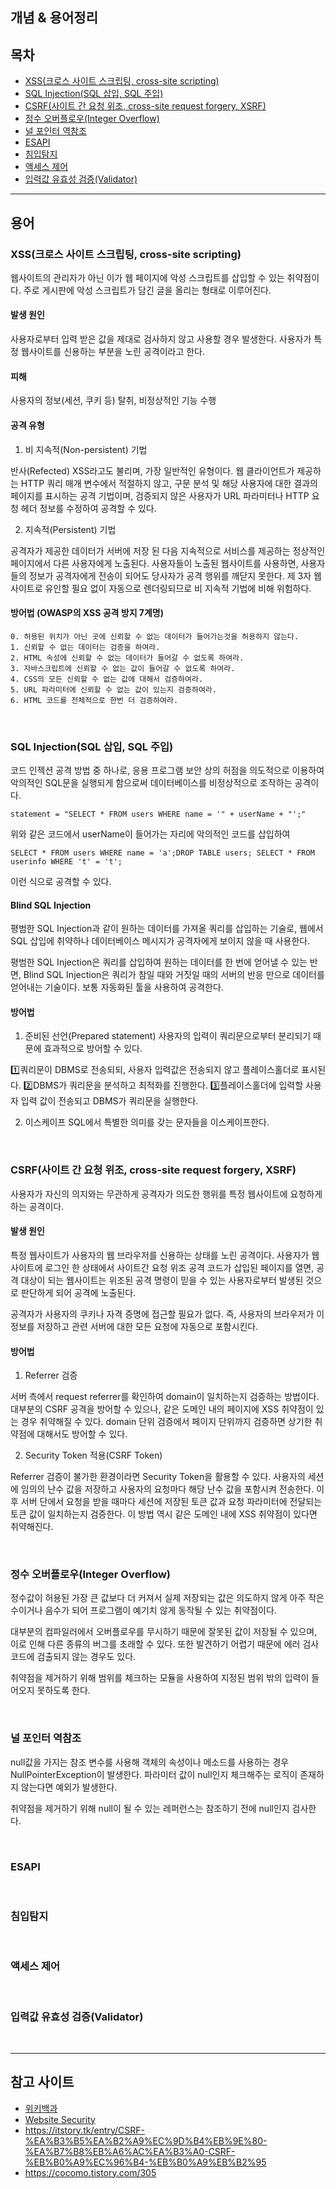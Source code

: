 ## 개념 & 용어정리

## 목차
- [XSS(크로스 사이트 스크립팅, cross-site scripting)](#xss크로스-사이트-스크립팅--cross-site-scripting)
- [SQL Injection(SQL 삽입, SQL 주입)](#sql-injectionsql-삽입-sql-주입)
- [CSRF(사이트 간 요청 위조, cross-site request forgery, XSRF)](#csrf사이트-간-요청-위조-cross-site-request-forgery-xsrf)
- [정수 오버플로우(Integer Overflow)](#정수-오버플로우integer-overflow)
- [널 포인터 역참조](#널-포인터-역참조)
- [ESAPI](#esapi)
- [침입탐지](#침입탐지)
- [액세스 제어](#액세스-제어)
- [입력값 유효성 검증(Validator)](#입력값-유효성-검증validator)

---

## 용어
### XSS(크로스 사이트 스크립팅, cross-site scripting)
웹사이트의 관리자가 아닌 이가 웹 페이지에 악성 스크립트를 삽입할 수 있는 취약점이다. 주로 게시판에 악성 스크립트가 담긴 글을 올리는 형태로 이루어진다.

#### 발생 원인
사용자로부터 입력 받은 값을 제대로 검사하지 않고 사용할 경우 발생한다. 사용자가 특정 웹사이트를 신용하는 부분을 노린 공격이라고 한다.

#### 피해
사용자의 정보(세션, 쿠키 등) 탈취, 비정상적인 기능 수행

#### 공격 유형
1. 비 지속적(Non-persistent) 기법

반사(Refected) XSS라고도 불리며, 가장 일반적인 유형이다. 웹 클라이언트가 제공하는 HTTP 쿼리 매개 변수에서 적절하지 않고, 구문 분석 및 해당 사용자에 대한 결과의 페이지를 표시하는 공격 기법이며, 검증되지 않은 사용자가 URL 파라미터나 HTTP 요청 헤더 정보를 수정하여 공격할 수 있다.

2. 지속적(Persistent) 기법

공격자가 제공한 데이터가 서버에 저장 된 다음 지속적으로 서비스를 제공하는 정상적인 페이지에서 다른 사용자에게 노출된다. 사용자들이 노출된 웹사이트를 사용하면, 사용자들의 정보가 공격자에게 전송이 되어도 당사자가 공격 행위를 깨닫지 못한다. 제 3자 웹사이트로 유인할 필요 없이 자동으로 렌더링되므로 비 지속적 기법에 비해 위험하다.

#### 방어법 (OWASP의 XSS 공격 방지 7계명)
```
0. 허용된 위치가 아닌 곳에 신뢰할 수 없는 데이터가 들어가는것을 허용하지 않는다.
1. 신뢰할 수 없는 데이터는 검증을 하여라.
2. HTML 속성에 신뢰할 수 없는 데이터가 들어갈 수 없도록 하여라.
3. 자바스크립트에 신뢰할 수 없는 값이 들어갈 수 없도록 하여라.
4. CSS의 모든 신뢰할 수 없는 값에 대해서 검증하여라.
5. URL 파라미터에 신뢰할 수 없는 값이 있는지 검증하여라.
6. HTML 코드를 전체적으로 한번 더 검증하여라.
```

<br>

### SQL Injection(SQL 삽입, SQL 주입)
코드 인젝션 공격 방법 중 하나로, 응용 프로그램 보안 상의 허점을 의도적으로 이용하여 악의적인 SQL문을 실행되게 함으로써 데이터베이스를 비정상적으로 조작하는 공격이다.

`statement = "SELECT * FROM users WHERE name = '" + userName + "';"`

위와 같은 코드에서 userName이 들어가는 자리에 악의적인 코드를 삽입하여

`SELECT * FROM users WHERE name = 'a';DROP TABLE users; SELECT * FROM userinfo WHERE 't' = 't';`

이런 식으로 공격할 수 있다.

#### Blind SQL Injection
평범한 SQL Injection과 같이 원하는 데이터를 가져올 쿼리를 삽입하는 기술로, 웹에서 SQL 삽입에 취약하나 데이터베이스 메시지가 공격자에게 보이지 않을 때 사용한다.

평범한 SQL Injection은 쿼리를 삽입하여 원하는 데이터를 한 번에 얻어낼 수 있는 반면, Blind SQL Injection은 쿼리가 참일 때와 거짓일 때의 서버의 반응 만으로 데이터를 얻어내는 기술이다. 보통 자동화된 툴을 사용하여 공격한다.

#### 방어법
1. 준비된 선언(Prepared statement)
사용자의 입력이 쿼리문으로부터 분리되기 때문에 효과적으로 방어할 수 있다.

1️⃣쿼리문이 DBMS로 전송되되, 사용자 입력값은 전송되지 않고 플레이스홀더로 표시된다. 2️⃣DBMS가 쿼리문을 분석하고 최적화를 진행한다. 3️⃣플레이스홀더에 입력할 사용자 입력 값이 전송되고 DBMS가 쿼리문을 실행한다.

2. 이스케이프
SQL에서 특별한 의미를 갖는 문자들을 이스케이프한다.

<br>

### CSRF(사이트 간 요청 위조, cross-site request forgery, XSRF)
사용자가 자신의 의지와는 무관하게 공격자가 의도한 행위를 특정 웹사이트에 요청하게 하는 공격이다.

#### 발생 원인
특정 웹사이트가 사용자의 웹 브라우저를 신용하는 상태를 노린 공격이다. 사용자가 웹사이트에 로그인 한 상태에서 사이트간 요청 위조 공격 코드가 삽입된 페이지를 열면, 공격 대상이 되는 웹사이트는 위조된 공격 명령이 믿을 수 있는 사용자로부터 발생된 것으로 판단하게 되어 공격에 노출된다.

공격자가 사용자의 쿠키나 자격 증명에 접근할 필요가 없다. 즉, 사용자의 브라우저가 이 정보를 저장하고 관련 서버에 대한 모든 요청에 자동으로 포함시킨다.

#### 방어법
1. Referrer 검증

서버 측에서 request referrer를 확인하여 domain이 일치하는지 검증하는 방법이다. 대부분의 CSRF 공격을 방어할 수 있으나, 같은 도메인 내의 페이지에 XSS 취약점이 있는 경우 취약해질 수 있다. domain 단위 검증에서 페이지 단위까지 검증하면 상기한 취약점에 대해서도 방어할 수 있다.

2. Security Token 적용(CSRF Token)

Referrer 검증이 불가한 환경이라면 Security Token을 활용할 수 있다. 사용자의 세션에 임의의 난수 값을 저장하고 사용자의 요청마다 해당 난수 값을 포함시켜 전송한다. 이후 서버 단에서 요청을 받을 때마다 세션에 저장된 토큰 값과 요청 파라미터에 전달되는 토큰 값이 일치하는지 검증한다. 이 방법 역시 같은 도메인 내에 XSS 취약점이 있다면 취약해진다.

<br>

### 정수 오버플로우(Integer Overflow)
정수값이 허용된 가장 큰 값보다 더 커져서 실제 저장되는 값은 의도하지 않게 아주 작은 수이거나 음수가 되어 프로그램이 예기치 않게 동작될 수 있는 취약점이다.

대부분의 컴파일러에서 오버플로우를 무시하기 때문에 잘못된 값이 저장될 수 있으며, 이로 인해 다른 종류의 버그를 초래할 수 있다. 또한 발견하기 어렵기 때문에 에러 검사 코드에 검출되지 않는 경우도 있다.

취약점을 제거하기 위해 범위를 체크하는 모듈을 사용하여 지정된 범위 밖의 입력이 들어오지 못하도록 한다.

<br>

### 널 포인터 역참조
null값을 가지는 참조 변수를 사용해 객체의 속성이나 메소드를 사용하는 경우 NullPointerException이 발생한다. 파라미터 값이 null인지 체크해주는 로직이 존재하지 않는다면 예외가 발생한다.

취약점을 제거하기 위해 null이 될 수 있는 레퍼런스는 참조하기 전에 null인지 검사한다.

<br>

### ESAPI

<br>

### 침입탐지

<br>

### 액세스 제어

<br>

### 입력값 유효성 검증(Validator)

<br>

---

## 참고 사이트
- [위키백과](https://ko.wikipedia.org/wiki/%EC%9C%84%ED%82%A4%EB%B0%B1%EA%B3%BC:%EB%8C%80%EB%AC%B8)
- [Website Security](https://developer.mozilla.org/ko/docs/Learn/Server-side/First_steps/Website_security)
- <https://itstory.tk/entry/CSRF-%EA%B3%B5%EA%B2%A9%EC%9D%B4%EB%9E%80-%EA%B7%B8%EB%A6%AC%EA%B3%A0-CSRF-%EB%B0%A9%EC%96%B4-%EB%B0%A9%EB%B2%95>
- <https://cocomo.tistory.com/305>
